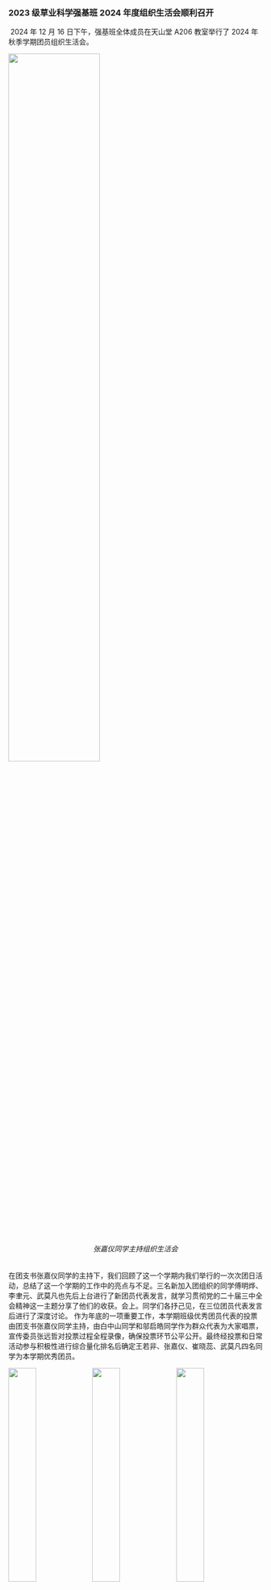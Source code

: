 ### 2023 级草业科学强基班 2024 年度组织生活会顺利召开

​		2024 年 12 月 16 日下午，强基班全体成员在天山堂 A206 教室举行了 2024 年秋季学期团员组织生活会。

<img src="https://pic.imgdb.cn/item/6767d436d0e0a243d4e803a9.jpg" style="width:60%;"/>
<center><h6>张嘉仪同学主持组织生活会</h6></center>

​		在团支书张嘉仪同学的主持下，我们回顾了这一个学期内我们举行的一次次团日活动，总结了这一个学期的工作中的亮点与不足。三名新加入团组织的同学傅明烨、李聿元、武莫凡也先后上台进行了新团员代表发言，就学习贯彻党的二十届三中全会精神这一主题分享了他们的收获。
​		会上。同学们各抒己见，在三位团员代表发言后进行了深度讨论。
​		作为年底的一项重要工作，本学期班级优秀团员代表的投票由团支书张嘉仪同学主持，由白中山同学和邬启皓同学作为群众代表为大家唱票，宣传委员张远哲对投票过程全程录像，确保投票环节公平公开。最终经投票和日常活动参与积极性进行综合量化排名后确定王若非、张嘉仪、崔晓蕊、武莫凡四名同学为本学期优秀团员。

<img src="https://pic.imgdb.cn/item/6767d436d0e0a243d4e803aa.jpg" style="width:33%;"/><img src="https://pic.imgdb.cn/item/6767d435d0e0a243d4e803a8.jpg" style="width:33%;"/><img src="https://pic.imgdb.cn/item/6767d435d0e0a243d4e803a7.jpg" style="width:33%;"/>
<center><h6>李聿元、武莫凡、傅明烨三位同学分别发言</h6></center>

​		团支书还带领班内所有团员回顾了入团誓词，再一次坚定了同学们的思想立场。曾经加入共青团时向团组织庄严宣誓的场景历历在目，起这一年来我们共同经历的风风雨雨也都化作了我们成长的食粮。明年，我们会成为更加优秀的草业科学强基班，继续在组织中奉献自我，为共产主义事业而奋斗。